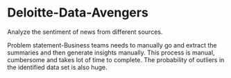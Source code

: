 # Deloitte-Data-Avengers

Analyze the sentiment of news from different sources.

Problem statement-Business teams needs to manually go and extract the summaries and then generate insights manually.
This process is manual, cumbersome and takes lot of time to complete. The probability of outliers in the identified data set is also huge.
